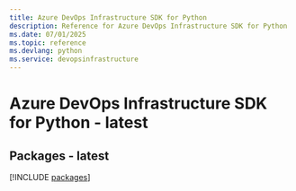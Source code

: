 ```yaml
---
title: Azure DevOps Infrastructure SDK for Python
description: Reference for Azure DevOps Infrastructure SDK for Python
ms.date: 07/01/2025
ms.topic: reference
ms.devlang: python
ms.service: devopsinfrastructure
---
```

# Azure DevOps Infrastructure SDK for Python - latest
## Packages - latest
[!INCLUDE [packages](devops-infrastructure-index.md)]